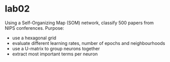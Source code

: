 # lab02

Using a Self-Organizing Map (SOM) network, classify 500 papers from NIPS conferences. 
Purpose:
- use a hexagonal grid
- evaluate different learning rates, number of epochs and neighbourhoods
- use a U-matrix to group neurons together
- extract most important terms per neuron
